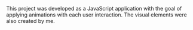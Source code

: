This project was developed as a JavaScript application with the goal of applying animations with each user interaction. The visual elements were also created by me.

